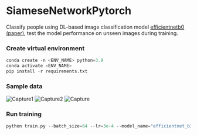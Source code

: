 # SiameseNetworkPytorch

Classify people using DL-based image classification model [efficientnetb0](https://github.com/lukemelas/EfficientNet-PyTorch) [(paper)](https://arxiv.org/pdf/1905.11946.pdf), test the model performance on unseen images during training.

### Create virtual environment
```python
conda create -n <ENV_NAME> python=3.9
conda activate <ENV_NAME>
pip install -r requirements.txt
```

### Sample data

![Capture1](https://user-images.githubusercontent.com/50166164/209507049-bca12b74-d80c-48cc-a78e-644db4422564.PNG)
![Capture2](https://user-images.githubusercontent.com/50166164/209507053-6306ebfd-af8d-4798-ba50-caa6815d637d.PNG)
![Capture](https://user-images.githubusercontent.com/50166164/209507054-fb7da7f4-9d58-4e30-b3b7-76a4f7e8e7f7.PNG)

### Run training 
```python
python train.py --batch_size=64 --lr=3e-4 --model_name="efficientnet_b3a"
```
